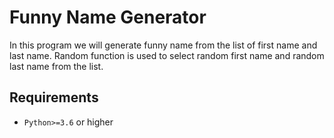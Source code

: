 # Funny Name Generator

In this program we will generate funny name from the list of first name and last name.
Random function is used to select random first name and random last name from the list.

## Requirements
- ``Python>=3.6`` or higher
